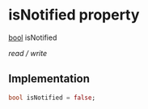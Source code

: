 


# isNotified property






[bool](https://api.flutter.dev/flutter/dart-core/bool-class.html) isNotified
  
_read / write_






## Implementation

```dart
bool isNotified = false;


```







